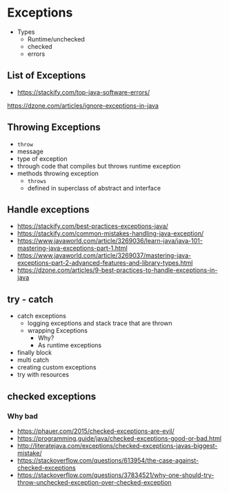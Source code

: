 # Exceptions

- Types
  - Runtime/unchecked
  - checked
  - errors

## List of Exceptions

- https://stackify.com/top-java-software-errors/


https://dzone.com/articles/ignore-exceptions-in-java

## Throwing Exceptions
  - `throw`
  - message
  - type of exception
  - through code that compiles but throws runtime exception
  - methods throwing exception
    - `throws`
    - defined in superclass of abstract and interface

## Handle exceptions

- https://stackify.com/best-practices-exceptions-java/
- https://stackify.com/common-mistakes-handling-java-exception/
- https://www.javaworld.com/article/3269036/learn-java/java-101-mastering-java-exceptions-part-1.html
- https://www.javaworld.com/article/3269037/mastering-java-exceptions-part-2-advanced-features-and-library-types.html
- https://dzone.com/articles/9-best-practices-to-handle-exceptions-in-java

## try - catch
  - catch exceptions
    - logging exceptions and stack trace that are thrown
    - wrapping Exceptions
      - Why?
      - As runtime exceptions
  - finally block
  - multi catch
- creating custom exceptions
- try with resources


## checked exceptions

### Why bad

- https://phauer.com/2015/checked-exceptions-are-evil/
- https://programming.guide/java/checked-exceptions-good-or-bad.html
- http://literatejava.com/exceptions/checked-exceptions-javas-biggest-mistake/
- https://stackoverflow.com/questions/613954/the-case-against-checked-exceptions
- https://stackoverflow.com/questions/37834521/why-one-should-try-throw-unchecked-exception-over-checked-exception
